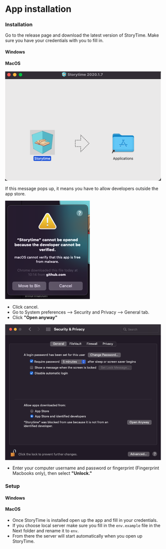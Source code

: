 # App installation

### Installation

Go to the release page and download the latest version of StoryTime. Make sure you have your credentials with you to fill in.&#x20;

#### Windows



#### MacOS

![Move StoryTime to the application folder.](../../.gitbook/assets/storytime-mac-install.png)

If this message pops up, it means you have to allow developers outside the app store.

![](../../.gitbook/assets/storytime-privacy-install.png)

* Click cancel.
* Go to System preferences --> Security and Privacy --> General tab.
* Click **"Open anyway"**

![](../../.gitbook/assets/storytime-general-tab.png)

* Enter your computer username and password or fingerprint (Fingerprint Macbooks only), then select **"Unlock."**

### Setup

#### Windows



#### MacOS

* Once StoryTime is installed open up the app and fill in your credentials.
* If you choose local server make sure you fill in the `env.example` file in the Next folder and rename it to `env`.
* From there the server will start automatically when you open up StoryTime.
